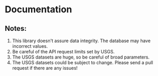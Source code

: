 # Documentation

## Notes:
1. This library doesn't assure data integrity. The database may have incorrect values.
2. Be careful of the API request limits set by USGS.
3. The USGS datasets are huge, so be careful of broad parameters.
4. The USGS datasets could be subject to change. Please send a pull request if there are any issues!